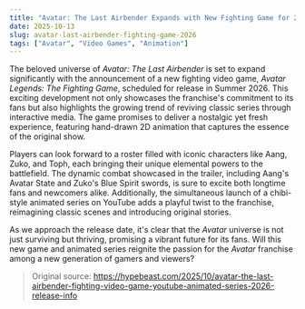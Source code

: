 ```yaml
---
title: "Avatar: The Last Airbender Expands with New Fighting Game for 2026"
date: 2025-10-13
slug: avatar-last-airbender-fighting-game-2026
tags: ["Avatar", "Video Games", "Animation"]
---
```


The beloved universe of *Avatar: The Last Airbender* is set to expand significantly with the announcement of a new fighting video game, *Avatar Legends: The Fighting Game*, scheduled for release in Summer 2026. This exciting development not only showcases the franchise's commitment to its fans but also highlights the growing trend of reviving classic series through interactive media. The game promises to deliver a nostalgic yet fresh experience, featuring hand-drawn 2D animation that captures the essence of the original show.

Players can look forward to a roster filled with iconic characters like Aang, Zuko, and Toph, each bringing their unique elemental powers to the battlefield. The dynamic combat showcased in the trailer, including Aang's Avatar State and Zuko's Blue Spirit swords, is sure to excite both longtime fans and newcomers alike. Additionally, the simultaneous launch of a chibi-style animated series on YouTube adds a playful twist to the franchise, reimagining classic scenes and introducing original stories.

As we approach the release date, it's clear that the *Avatar* universe is not just surviving but thriving, promising a vibrant future for its fans. Will this new game and animated series reignite the passion for the *Avatar* franchise among a new generation of gamers and viewers?
> Original source: https://hypebeast.com/2025/10/avatar-the-last-airbender-fighting-video-game-youtube-animated-series-2026-release-info